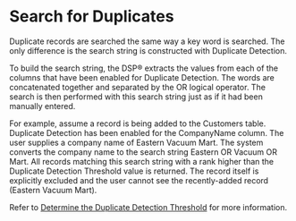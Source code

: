 # Search for Duplicates

Duplicate records are searched the same way a key word is searched. The
only difference is the search string is constructed with Duplicate
Detection.

To build the search string, the DSP® extracts the values from each of
the columns that have been enabled for Duplicate Detection. The words
are concatenated together and separated by the OR logical operator. The
search is then performed with this search string just as if it had been
manually entered.

For example, assume a record is being added to the Customers table.
Duplicate Detection has been enabled for the CompanyName column. The
user supplies a company name of Eastern Vacuum Mart. The system converts
the company name to the search string Eastern OR Vacuum OR Mart. All
records matching this search string with a rank higher than the
Duplicate Detection Threshold value is returned. The record itself is
explicitly excluded and the user cannot see the recently-added record
(Eastern Vacuum Mart).

Refer to [Determine the Duplicate Detection
Threshold](Determine%20the%20Duplicate%20Detection%20Threshold.htm) for
more information.
